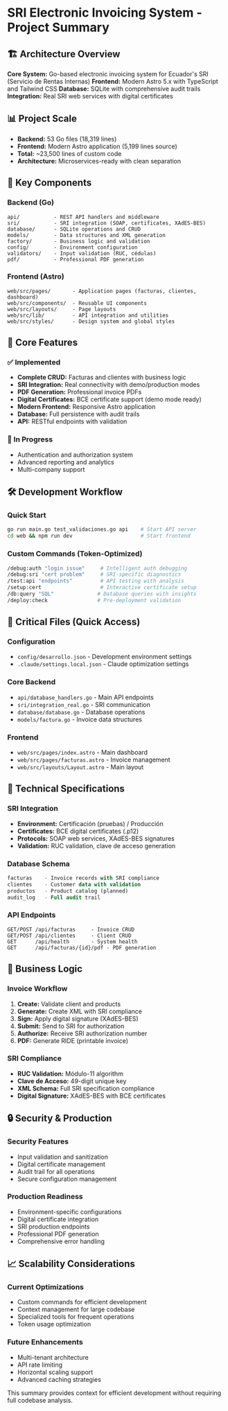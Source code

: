 # SRI Electronic Invoicing System - Project Summary

## 🏗️ Architecture Overview

**Core System:** Go-based electronic invoicing system for Ecuador's SRI (Servicio de Rentas Internas)
**Frontend:** Modern Astro 5.x with TypeScript and Tailwind CSS
**Database:** SQLite with comprehensive audit trails
**Integration:** Real SRI web services with digital certificates

## 📊 Project Scale
- **Backend:** 53 Go files (18,319 lines)
- **Frontend:** Modern Astro application (5,199 lines source)
- **Total:** ~23,500 lines of custom code
- **Architecture:** Microservices-ready with clean separation

## 🎯 Key Components

### Backend (Go)
```
api/           - REST API handlers and middleware
sri/           - SRI integration (SOAP, certificates, XAdES-BES)
database/      - SQLite operations and CRUD
models/        - Data structures and XML generation
factory/       - Business logic and validation
config/        - Environment configuration
validators/    - Input validation (RUC, cédulas)
pdf/           - Professional PDF generation
```

### Frontend (Astro)
```
web/src/pages/       - Application pages (facturas, clientes, dashboard)
web/src/components/  - Reusable UI components
web/src/layouts/     - Page layouts
web/src/lib/         - API integration and utilities
web/src/styles/      - Design system and global styles
```

## 🚀 Core Features

### ✅ Implemented
- **Complete CRUD:** Facturas and clientes with business logic
- **SRI Integration:** Real connectivity with demo/production modes  
- **PDF Generation:** Professional invoice PDFs
- **Digital Certificates:** BCE certificate support (demo mode ready)
- **Modern Frontend:** Responsive Astro application
- **Database:** Full persistence with audit trails
- **API:** RESTful endpoints with validation

### 🔄 In Progress  
- Authentication and authorization system
- Advanced reporting and analytics
- Multi-company support

## 🛠️ Development Workflow

### Quick Start
```bash
go run main.go test_validaciones.go api    # Start API server
cd web && npm run dev                      # Start frontend
```

### Custom Commands (Token-Optimized)
```bash
/debug:auth "login issue"     # Intelligent auth debugging
/debug:sri "cert problem"     # SRI-specific diagnostics  
/test:api "endpoints"         # API testing with analysis
/setup:cert                   # Interactive certificate setup
/db:query "SQL"              # Database queries with insights
/deploy:check                # Pre-deployment validation
```

## 📁 Critical Files (Quick Access)

### Configuration
- `config/desarrollo.json` - Development environment settings
- `.claude/settings.local.json` - Claude optimization settings

### Core Backend
- `api/database_handlers.go` - Main API endpoints  
- `sri/integration_real.go` - SRI communication
- `database/database.go` - Database operations
- `models/factura.go` - Invoice data structures

### Frontend  
- `web/src/pages/index.astro` - Main dashboard
- `web/src/pages/facturas.astro` - Invoice management
- `web/src/layouts/Layout.astro` - Main layout

## 🔧 Technical Specifications

### SRI Integration
- **Environment:** Certificación (pruebas) / Producción
- **Certificates:** BCE digital certificates (.p12)
- **Protocols:** SOAP web services, XAdES-BES signatures
- **Validation:** RUC validation, clave de acceso generation

### Database Schema
```sql
facturas    - Invoice records with SRI compliance
clientes    - Customer data with validation  
productos   - Product catalog (planned)
audit_log   - Full audit trail
```

### API Endpoints
```
GET/POST /api/facturas     - Invoice CRUD
GET/POST /api/clientes     - Client CRUD  
GET      /api/health       - System health
GET      /api/facturas/{id}/pdf - PDF generation
```

## 🎯 Business Logic

### Invoice Workflow
1. **Create:** Validate client and products
2. **Generate:** Create XML with SRI compliance
3. **Sign:** Apply digital signature (XAdES-BES)  
4. **Submit:** Send to SRI for authorization
5. **Authorize:** Receive SRI authorization number
6. **PDF:** Generate RIDE (printable invoice)

### SRI Compliance
- **RUC Validation:** Módulo-11 algorithm  
- **Clave de Acceso:** 49-digit unique key
- **XML Schema:** Full SRI specification compliance
- **Digital Signature:** XAdES-BES with BCE certificates

## 🔒 Security & Production

### Security Features
- Input validation and sanitization
- Digital certificate management
- Audit trail for all operations
- Secure configuration management

### Production Readiness
- Environment-specific configurations
- Digital certificate integration  
- SRI production endpoints
- Professional PDF generation
- Comprehensive error handling

## 📈 Scalability Considerations

### Current Optimizations
- Custom commands for efficient development
- Context management for large codebase
- Specialized tools for frequent operations
- Token usage optimization

### Future Enhancements
- Multi-tenant architecture
- API rate limiting
- Horizontal scaling support
- Advanced caching strategies

This summary provides context for efficient development without requiring full codebase analysis.